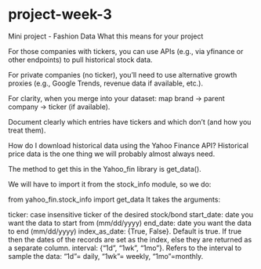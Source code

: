 # project-week-3
Mini project - Fashion Data
What this means for your project

For those companies with tickers, you can use APIs (e.g., via yfinance or other endpoints) to pull historical stock data.

For private companies (no ticker), you’ll need to use alternative growth proxies (e.g., Google Trends, revenue data if available, etc.).

For clarity, when you merge into your dataset: map brand → parent company → ticker (if available).

Document clearly which entries have tickers and which don’t (and how you treat them).




How do I download historical data using the Yahoo Finance API?
Historical price data is the one thing we will probably almost always need.

The method to get this in the Yahoo_fin library is get_data().

We will have to import it from the stock_info module, so we do:

from yahoo_fin.stock_info import get_data
It takes the arguments:

ticker: case insensitive ticker of the desired stock/bond
start_date: date you want the data to start from (mm/dd/yyyy)
end_date: date you want the data to end (mm/dd/yyyy)
index_as_date: {True, False}. Default is true. If true then the dates of the records are set as the index, else they are returned as a separate column.
interval: {“1d”, “1wk”, “1mo”}. Refers to the interval to sample the data: “1d”= daily, “1wk”= weekly, “1mo”=monthly.